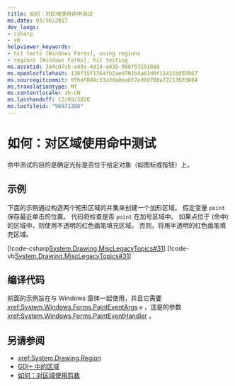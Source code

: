 ```yaml
---
title: 如何：对区域使用命中测试
ms.date: 03/30/2017
dev_langs:
- csharp
- vb
helpviewer_keywords:
- hit tests [Windows Forms], using regions
- regions [Windows Forms], hit testing
ms.assetid: 3a4c07cb-a40a-4d14-ad35-008f531910a8
ms.openlocfilehash: 136f15f1364fb2aed791b4a61d0f11411b055967
ms.sourcegitcommit: 9f6df084c53a3da0ea657ed0d708a72213683084
ms.translationtype: MT
ms.contentlocale: zh-CN
ms.lasthandoff: 12/09/2020
ms.locfileid: "96971390"
---
```

# <a name="how-to-use-hit-testing-with-a-region"></a>如何：对区域使用命中测试
命中测试的目的是确定光标是否位于给定对象（如图标或按钮）上。  
  
## <a name="example"></a>示例  
 下面的示例通过构造两个矩形区域的并集来创建一个加形区域。 假定变量 `point` 保存最近单击的位置。 代码将检查是否 `point` 在加号区域中。 如果点位于 (命中) 的区域中，则使用不透明的红色画笔填充区域。 否则，将用半透明的红色画笔填充区域。  
  
 [!code-csharp[System.Drawing.MiscLegacyTopics#31](~/samples/snippets/csharp/VS_Snippets_Winforms/System.Drawing.MiscLegacyTopics/CS/Class1.cs#31)]
 [!code-vb[System.Drawing.MiscLegacyTopics#31](~/samples/snippets/visualbasic/VS_Snippets_Winforms/System.Drawing.MiscLegacyTopics/VB/Class1.vb#31)]  
  
## <a name="compiling-the-code"></a>编译代码  
 前面的示例旨在与 Windows 窗体一起使用，并且它需要 <xref:System.Windows.Forms.PaintEventArgs> `e` ，这是的参数 <xref:System.Windows.Forms.PaintEventHandler> 。  
  
## <a name="see-also"></a>另请参阅

- <xref:System.Drawing.Region>
- [GDI+ 中的区域](regions-in-gdi.md)
- [如何：对区域使用剪裁](how-to-use-clipping-with-a-region.md)
